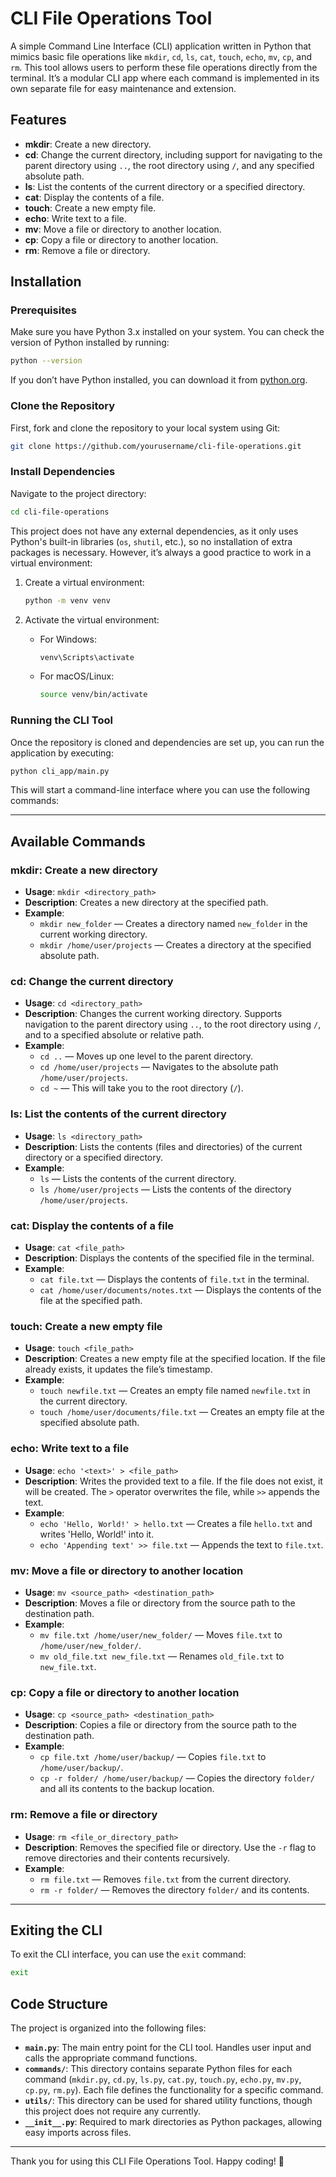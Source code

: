 # CLI File Operations Tool

A simple Command Line Interface (CLI) application written in Python that mimics basic file operations like `mkdir`, `cd`, `ls`, `cat`, `touch`, `echo`, `mv`, `cp`, and `rm`. This tool allows users to perform these file operations directly from the terminal. It’s a modular CLI app where each command is implemented in its own separate file for easy maintenance and extension.

## Features

- **mkdir**: Create a new directory.
- **cd**: Change the current directory, including support for navigating to the parent directory using `..`, the root directory using `/`, and any specified absolute path.
- **ls**: List the contents of the current directory or a specified directory.
- **cat**: Display the contents of a file.
- **touch**: Create a new empty file.
- **echo**: Write text to a file.
- **mv**: Move a file or directory to another location.
- **cp**: Copy a file or directory to another location.
- **rm**: Remove a file or directory.

## Installation

### Prerequisites

Make sure you have Python 3.x installed on your system. You can check the version of Python installed by running:

```bash
python --version
```

If you don’t have Python installed, you can download it from [python.org](https://www.python.org/downloads/).

### Clone the Repository

First, fork and clone the repository to your local system using Git:

```bash
git clone https://github.com/yourusername/cli-file-operations.git
```

### Install Dependencies

Navigate to the project directory:

```bash
cd cli-file-operations
```

This project does not have any external dependencies, as it only uses Python's built-in libraries (`os`, `shutil`, etc.), so no installation of extra packages is necessary. However, it’s always a good practice to work in a virtual environment:

1. Create a virtual environment:

   ```bash
   python -m venv venv
   ```

2. Activate the virtual environment:
   - For Windows:
     ```bash
     venv\Scripts\activate
     ```
   - For macOS/Linux:
     ```bash
     source venv/bin/activate
     ```

### Running the CLI Tool

Once the repository is cloned and dependencies are set up, you can run the application by executing:

```bash
python cli_app/main.py
```

This will start a command-line interface where you can use the following commands:

---

## Available Commands

### **mkdir**: Create a new directory
- **Usage**: `mkdir <directory_path>`
- **Description**: Creates a new directory at the specified path.
- **Example**:
  - `mkdir new_folder` — Creates a directory named `new_folder` in the current working directory.
  - `mkdir /home/user/projects` — Creates a directory at the specified absolute path.

### **cd**: Change the current directory
- **Usage**: `cd <directory_path>`
- **Description**: Changes the current working directory. Supports navigation to the parent directory using `..`, to the root directory using `/`, and to a specified absolute or relative path.
- **Example**:
  - `cd ..` — Moves up one level to the parent directory.
  - `cd /home/user/projects` — Navigates to the absolute path `/home/user/projects`.
  - `cd ~` — This will take you to the root directory (`/`).

### **ls**: List the contents of the current directory
- **Usage**: `ls <directory_path>`
- **Description**: Lists the contents (files and directories) of the current directory or a specified directory.
- **Example**:
  - `ls` — Lists the contents of the current directory.
  - `ls /home/user/projects` — Lists the contents of the directory `/home/user/projects`.

### **cat**: Display the contents of a file
- **Usage**: `cat <file_path>`
- **Description**: Displays the contents of the specified file in the terminal.
- **Example**:
  - `cat file.txt` — Displays the contents of `file.txt` in the terminal.
  - `cat /home/user/documents/notes.txt` — Displays the contents of the file at the specified path.

### **touch**: Create a new empty file
- **Usage**: `touch <file_path>`
- **Description**: Creates a new empty file at the specified location. If the file already exists, it updates the file’s timestamp.
- **Example**:
  - `touch newfile.txt` — Creates an empty file named `newfile.txt` in the current directory.
  - `touch /home/user/documents/file.txt` — Creates an empty file at the specified absolute path.

### **echo**: Write text to a file
- **Usage**: `echo '<text>' > <file_path>`
- **Description**: Writes the provided text to a file. If the file does not exist, it will be created. The `>` operator overwrites the file, while `>>` appends the text.
- **Example**:
  - `echo 'Hello, World!' > hello.txt` — Creates a file `hello.txt` and writes 'Hello, World!' into it.
  - `echo 'Appending text' >> file.txt` — Appends the text to `file.txt`.

### **mv**: Move a file or directory to another location
- **Usage**: `mv <source_path> <destination_path>`
- **Description**: Moves a file or directory from the source path to the destination path.
- **Example**:
  - `mv file.txt /home/user/new_folder/` — Moves `file.txt` to `/home/user/new_folder/`.
  - `mv old_file.txt new_file.txt` — Renames `old_file.txt` to `new_file.txt`.

### **cp**: Copy a file or directory to another location
- **Usage**: `cp <source_path> <destination_path>`
- **Description**: Copies a file or directory from the source path to the destination path.
- **Example**:
  - `cp file.txt /home/user/backup/` — Copies `file.txt` to `/home/user/backup/`.
  - `cp -r folder/ /home/user/backup/` — Copies the directory `folder/` and all its contents to the backup location.

### **rm**: Remove a file or directory
- **Usage**: `rm <file_or_directory_path>`
- **Description**: Removes the specified file or directory. Use the `-r` flag to remove directories and their contents recursively.
- **Example**:
  - `rm file.txt` — Removes `file.txt` from the current directory.
  - `rm -r folder/` — Removes the directory `folder/` and its contents.

---

## Exiting the CLI

To exit the CLI interface, you can use the `exit` command:

```bash
exit
```

## Code Structure

The project is organized into the following files:

- **`main.py`**: The main entry point for the CLI tool. Handles user input and calls the appropriate command functions.
- **`commands/`**: This directory contains separate Python files for each command (`mkdir.py`, `cd.py`, `ls.py`, `cat.py`, `touch.py`, `echo.py`, `mv.py`, `cp.py`, `rm.py`). Each file defines the functionality for a specific command.
- **`utils/`**: This directory can be used for shared utility functions, though this project does not require any currently.
- **`__init__.py`**: Required to mark directories as Python packages, allowing easy imports across files.

---
Thank you for using this CLI File Operations Tool. Happy coding! 🚀
